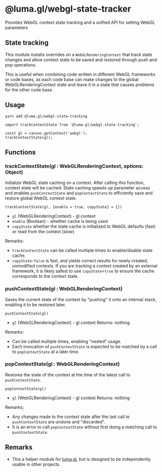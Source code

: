 # @luma.gl/webgl-state-tracker

Provides WebGL context state tracking and a unified API for setting WebGL parameters

## State tracking

This module installs overrides on a `WebGLRenderingContext` that track state changes and allow context state to be saved and restored through push and pop operations.

This is useful when combining code written in different WebGL frameworks or code bases, as each code base can make changes to the global WebGLRenderingContext state and leave it in a state that causes problems for the other code base.


## Usage

```
yarn add @luma.gl/webgl-state-tracking
```

```
import trackContextState from '@luma.gl/webgl-state-tracking';

const gl = canvas.getContext('webgl');
trackContextState(gl);
```

## Functions

### trackContextState(gl : WebGLRenderingContext, options: Object)

Initialize WebGL state caching on a context. After calling this function, context state will be cached. State caching speeds up parameter access and enables `pushContextState` and `popContextState` to efficiently save and restore global WebGL context state.

`trackContextState(gl, {enable = true, copyState} = {})`

* `gl` (WebGLRenderingContext) - gl context
* `enable` (Boolean) - whether cache is being used
* `copyState` whether the state cache is initialized to WebGL defaults (fast) or read from the context (slow)

Remarks:
* `trackContextState` can be called multiple times to enable/disable state cache.
* `copyState`-`false` is fast, and yields correct results for newly created, unmodified contexts. If you are tracking a context created by an external framework, it is likely safest to use `copyState`=`true` to ensure the cache corresponds to the context state.


### pushContextState(gl : WebGLRenderingContext)

Saves the current state of the context by "pushing" it onto an internal stack, enabling it to be restored later.

`pushContextState(gl)`

* `gl` (WebGLRenderingContext) - gl context
Returns: nothing

Remarks:
* Can be called multiple times, enabling "nested" usage.
* Each invocation of `pushContextState` is expected to be matched by a call to `popContextState` at a later time.


### popContextState(gl : WebGLRenderingContext)

Restores the state of the context at the time of the latest call to `pushContextState`.

`popContextState(gl)`

* `gl` (WebGLRenderingContext) - gl context
Returns: nothing

Remarks;
* Any changes made to the context state after the last call to `pushContextState` are undone and "discarded".
* It is an error to call `popContextState` without first doing a matching call to `pushContextState`.


## Remarks

* This a helper module for [luma.gl](http://luma.gl), but is designed to be independently usable in other projects.
